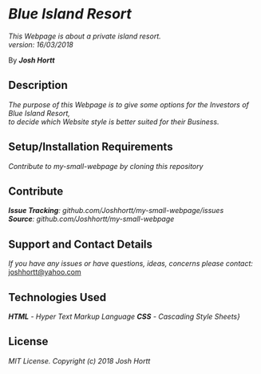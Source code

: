 # _Blue Island Resort_

_This Webpage is about a private island resort.<br/>
version: 16/03/2018_<br/>

By _**Josh Hortt**_

## Description

_The purpose of this Webpage is to give some options for the Investors of Blue Island Resort,<br/>
 to decide which Website style is better suited for their Business._

## Setup/Installation Requirements

_Contribute to my-small-webpage by cloning this repository_

## Contribute

_**Issue Tracking**: github.com/Joshhortt/my-small-webpage/issues_<br/>
_**Source**: github.com/Joshhortt/my-small-webpage_

## Support and Contact Details

_If you have any issues or have questions, ideas, concerns please contact:_ joshhortt@yahoo.com

## Technologies Used

_**HTML** - Hyper Text Markup Language_
_**CSS** - Cascading Style Sheets}_

## License

*MIT License. Copyright (c) 2018 Josh Hortt*
